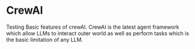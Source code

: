 # CrewAI
Testing Basic features of crewAI. CrewAI is the latest agent framework which allow LLMs to interact outer world as well as perform tasks which is the basic limitation of any LLM.
